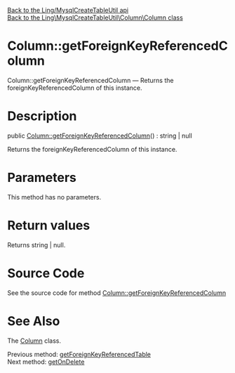 [Back to the Ling/MysqlCreateTableUtil api](https://github.com/lingtalfi/MysqlCreateTableUtil/blob/master/doc/api/Ling/MysqlCreateTableUtil.md)<br>
[Back to the Ling\MysqlCreateTableUtil\Column\Column class](https://github.com/lingtalfi/MysqlCreateTableUtil/blob/master/doc/api/Ling/MysqlCreateTableUtil/Column/Column.md)


Column::getForeignKeyReferencedColumn
================



Column::getForeignKeyReferencedColumn — Returns the foreignKeyReferencedColumn of this instance.




Description
================


public [Column::getForeignKeyReferencedColumn](https://github.com/lingtalfi/MysqlCreateTableUtil/blob/master/doc/api/Ling/MysqlCreateTableUtil/Column/Column/getForeignKeyReferencedColumn.md)() : string | null




Returns the foreignKeyReferencedColumn of this instance.




Parameters
================

This method has no parameters.


Return values
================

Returns string | null.








Source Code
===========
See the source code for method [Column::getForeignKeyReferencedColumn](https://github.com/lingtalfi/MysqlCreateTableUtil/blob/master/Column/Column.php#L420-L423)


See Also
================

The [Column](https://github.com/lingtalfi/MysqlCreateTableUtil/blob/master/doc/api/Ling/MysqlCreateTableUtil/Column/Column.md) class.

Previous method: [getForeignKeyReferencedTable](https://github.com/lingtalfi/MysqlCreateTableUtil/blob/master/doc/api/Ling/MysqlCreateTableUtil/Column/Column/getForeignKeyReferencedTable.md)<br>Next method: [getOnDelete](https://github.com/lingtalfi/MysqlCreateTableUtil/blob/master/doc/api/Ling/MysqlCreateTableUtil/Column/Column/getOnDelete.md)<br>

